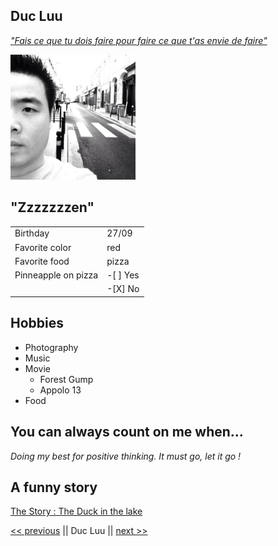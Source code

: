 ## **Duc Luu**

*["Fais ce que tu dois faire pour faire ce que t'as envie de faire" ](https://www.youtube.com/watch?v=QnmJEHjPuIU "Hollande discours")*

<img src="img_facebook.jpg" alt="photo de profil" width="200"/>

<!-- ![photo de profil facebook](img_facebook.jpg "Photo") -->

## "Zzzzzzzen" 

|                     |          |
|:--------------------|:---------|
| Birthday            | 27/09    |
| Favorite color      | red      |
| Favorite food       | pizza    |
| Pinneapple on pizza | -[ ] Yes |
|                     |  -[X] No |

## Hobbies

* Photography
* Music
* Movie
    * Forest Gump
    * Appolo 13
* Food

## You can always count on me when...

*Doing my best for positive thinking. It must go, let it go !*

## A funny story

[The Story : The Duck in the lake](https://www.shortstories.net/story-the-ducks-in-the-lake/ "Duck's story")


[<< previous](https://github.com/kingdragox99/markdown-challenge "previous guy") || Duc Luu || [next >>](https://github.com/DorianMairy/DorianMairy "next guy")
